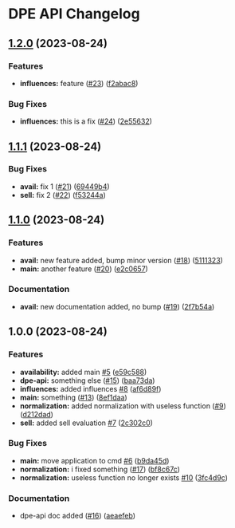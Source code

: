 # DPE API Changelog

## [1.2.0](https://github.com/tanayagarflyr/fakeRM/compare/dpe-api-v1.1.1...dpe-api-v1.2.0) (2023-08-24)


### Features

* **influences:** feature ([#23](https://github.com/tanayagarflyr/fakeRM/issues/23)) ([f2abac8](https://github.com/tanayagarflyr/fakeRM/commit/f2abac83129be74f0ec874fee756f943f0f5774d))


### Bug Fixes

* **influences:** this is a fix ([#24](https://github.com/tanayagarflyr/fakeRM/issues/24)) ([2e55632](https://github.com/tanayagarflyr/fakeRM/commit/2e556320c6ac8da21ce7a27e211fd692cd35ab1c))

## [1.1.1](https://github.com/tanayagarflyr/fakeRM/compare/dpe-api-v1.1.0...dpe-api-v1.1.1) (2023-08-24)


### Bug Fixes

* **avail:** fix 1 ([#21](https://github.com/tanayagarflyr/fakeRM/issues/21)) ([69449b4](https://github.com/tanayagarflyr/fakeRM/commit/69449b495246fadd1590153d14b2e2191519e4ad))
* **sell:** fix 2 ([#22](https://github.com/tanayagarflyr/fakeRM/issues/22)) ([f53244a](https://github.com/tanayagarflyr/fakeRM/commit/f53244a058051b85600eeb678795ce5ad3c78664))

## [1.1.0](https://github.com/tanayagarflyr/fakeRM/compare/dpe-api-v1.0.0...dpe-api-v1.1.0) (2023-08-24)


### Features

* **avail:** new feature added, bump minor version ([#18](https://github.com/tanayagarflyr/fakeRM/issues/18)) ([5111323](https://github.com/tanayagarflyr/fakeRM/commit/5111323c28770327b16d201d00d9a5fdfd62da04))
* **main:** another feature ([#20](https://github.com/tanayagarflyr/fakeRM/issues/20)) ([e2c0657](https://github.com/tanayagarflyr/fakeRM/commit/e2c065715750b8a7b202da267407640bb6f01cb4))


### Documentation

* **avail:** new documentation added, no bump ([#19](https://github.com/tanayagarflyr/fakeRM/issues/19)) ([2f7b54a](https://github.com/tanayagarflyr/fakeRM/commit/2f7b54a9a1ff0f608e683ee751bbdbd3b6b24bc9))

## 1.0.0 (2023-08-24)


### Features

* **availability:** added main [#5](https://github.com/tanayagarflyr/fakeRM/issues/5) ([e59c588](https://github.com/tanayagarflyr/fakeRM/commit/e59c588c54cdf283c4ced5372905b0ab7789d2c6))
* **dpe-api:** something else ([#15](https://github.com/tanayagarflyr/fakeRM/issues/15)) ([baa73da](https://github.com/tanayagarflyr/fakeRM/commit/baa73da5dcd3d1c535e7d465e9aec11675db1db9))
* **influences:** added influences [#8](https://github.com/tanayagarflyr/fakeRM/issues/8) ([af6d89f](https://github.com/tanayagarflyr/fakeRM/commit/af6d89fd6b78aa984b33f6515e5daafbfa6020af))
* **main:** something ([#13](https://github.com/tanayagarflyr/fakeRM/issues/13)) ([8ef1daa](https://github.com/tanayagarflyr/fakeRM/commit/8ef1daa607e63667f0013cd6a1156fc7925c5733))
* **normalization:** added normalization with useless function ([#9](https://github.com/tanayagarflyr/fakeRM/issues/9)) ([d212dad](https://github.com/tanayagarflyr/fakeRM/commit/d212dadcf08770d8468782a33526ad55ffb8443c))
* **sell:** added sell evaluation [#7](https://github.com/tanayagarflyr/fakeRM/issues/7) ([2c302c0](https://github.com/tanayagarflyr/fakeRM/commit/2c302c07d1284a525783974d4447d0c17d1772f7))


### Bug Fixes

* **main:** move application to cmd [#6](https://github.com/tanayagarflyr/fakeRM/issues/6) ([b9da45d](https://github.com/tanayagarflyr/fakeRM/commit/b9da45dc9c13ec506b189055dc44e6c33d96492c))
* **normalization:** i fixed something ([#17](https://github.com/tanayagarflyr/fakeRM/issues/17)) ([bf8c67c](https://github.com/tanayagarflyr/fakeRM/commit/bf8c67cd4495056f05bb1a79bb492000a400eb86))
* **normalization:** useless function no longer exists [#10](https://github.com/tanayagarflyr/fakeRM/issues/10) ([3fc4d9c](https://github.com/tanayagarflyr/fakeRM/commit/3fc4d9c3319e272150c7b4c0176c7f07d0fc0d93))


### Documentation

* dpe-api doc added ([#16](https://github.com/tanayagarflyr/fakeRM/issues/16)) ([aeaefeb](https://github.com/tanayagarflyr/fakeRM/commit/aeaefeb3f5412133cd4bd775f69d68208b79f6dd))
